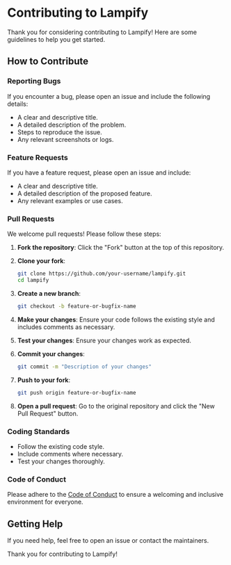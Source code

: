 # Contributing to Lampify

Thank you for considering contributing to Lampify! Here are some guidelines to help you get started.

## How to Contribute

### Reporting Bugs

If you encounter a bug, please open an issue and include the following details:
- A clear and descriptive title.
- A detailed description of the problem.
- Steps to reproduce the issue.
- Any relevant screenshots or logs.

### Feature Requests

If you have a feature request, please open an issue and include:
- A clear and descriptive title.
- A detailed description of the proposed feature.
- Any relevant examples or use cases.

### Pull Requests

We welcome pull requests! Please follow these steps:

1. **Fork the repository**: Click the "Fork" button at the top of this repository.

2. **Clone your fork**:
    ```bash
    git clone https://github.com/your-username/lampify.git
    cd lampify
    ```

3. **Create a new branch**:
    ```bash
    git checkout -b feature-or-bugfix-name
    ```

4. **Make your changes**: Ensure your code follows the existing style and includes comments as necessary.

5. **Test your changes**: Ensure your changes work as expected.

6. **Commit your changes**:
    ```bash
    git commit -m "Description of your changes"
    ```

7. **Push to your fork**:
    ```bash
    git push origin feature-or-bugfix-name
    ```

8. **Open a pull request**: Go to the original repository and click the "New Pull Request" button.

### Coding Standards

- Follow the existing code style.
- Include comments where necessary.
- Test your changes thoroughly.

### Code of Conduct

Please adhere to the [Code of Conduct](CODE_OF_CONDUCT.md) to ensure a welcoming and inclusive environment for everyone.

## Getting Help

If you need help, feel free to open an issue or contact the maintainers.

Thank you for contributing to Lampify!
